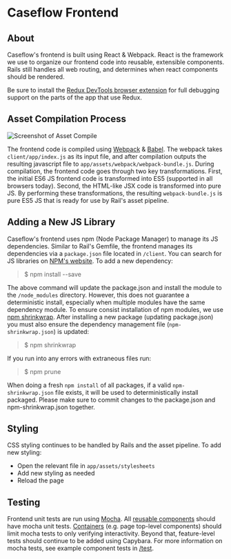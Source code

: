 # Caseflow Frontend

## About

Caseflow's frontend is built using React & Webpack. React is the framework we use to organize our frontend code into reusable, extensible components. Rails still handles all web routing, and determines when react components should be rendered.

Be sure to install the [Redux DevTools browser extension](https://chrome.google.com/webstore/detail/redux-devtools/lmhkpmbekcpmknklioeibfkpmmfibljd?hl=en) for full debugging support on the parts of the app that use Redux.

## Asset Compilation Process

![Screenshot of Asset Compile](./asset-compile-diagram.png "Asset Compile Diagram")

The frontend code is compiled using [Webpack](https://webpack.github.io/) & [Babel](https://babeljs.io/). The webpack takes `client/app/index.js` as its input file, and after compilation outputs the resulting javascript file to `app/assets/webpack/webpack-bundle.js`. During compilation, the frontend code goes through two key transformations. First, the initial ES6 JS frontend code is transformed into ES5 (supported in all browsers today). Second, the HTML-like JSX code is transformed into pure JS. By performing these transformations, the resulting `webpack-bundle.js` is pure ES5 JS that is ready for use by Rail's asset pipeline.

## Adding a New JS Library

Caseflow's frontend uses npm (Node Package Manager) to manage its JS dependencies. Similar to Rail's Gemfile, the frontend manages its dependencies via a `package.json` file located in `/client`. You can search for JS libraries on [NPM's website](https://www.npmjs.com/). To add a new dependency:

> $ npm install <new-library> --save

The above command will update the package.json and install the module to the `/node_modules` directory. However, this does not guarantee a deterministic install, especially when multiple modules have the same dependency module. To ensure consist installation of npm modules, we use [npm shrinkwrap](https://docs.npmjs.com/cli/shrinkwrap). After installing a new package (updating package.json) you must also ensure the dependency management file (`npm-shrinkwrap.json`) is updated:

> $ npm shrinkwrap

If you run into any errors with extraneous files run:

> $ npm prune

When doing a fresh `npm install` of all packages, if a valid `npm-shrinkwrap.json` file exists, it will be used to deterministically install packaged.
Please make sure to commit changes to the package.json and npm-shrinkwrap.json together.

## Styling

CSS styling continues to be handled by Rails and the asset pipeline. To add new styling:

- Open the relevant file in `app/assets/stylesheets`
- Add new styling as needed
- Reload the page


## Testing

Frontend unit tests are run using [Mocha](https://mochajs.org/). All [reusable components](components) should have mocha unit tests. [Containers](containers) (e.g. page top-level components) should limit mocha tests to only verifying interactivity. Beyond that, feature-level tests should continue to be added using Capybara. For more information on mocha tests, see example component tests in [/test](test).
